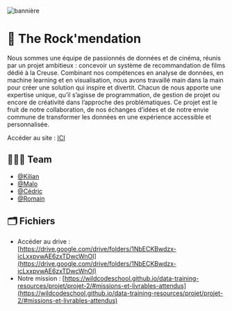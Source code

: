 ![bannière](https://i.ibb.co/0htqWRt/ban-github.jpg)

# 🤘 The Rock'mendation

Nous sommes une équipe de passionnés de données et de cinéma, réunis par un projet ambitieux : concevoir un système de recommandation de films dédié à la Creuse. Combinant nos compétences en analyse de données, en machine learning et en visualisation, nous avons travaillé main dans la main pour créer une solution qui inspire et divertit. Chacun de nous apporte une expertise unique, qu’il s’agisse de programmation, de gestion de projet ou encore de créativité dans l’approche des problématiques. Ce projet est le fruit de notre collaboration, de nos échanges d’idées et de notre envie commune de transformer les données en une expérience accessible et personnalisée.

Accéder au site : [ICI](https://kiliancadiou-the-rock-mendation-streamlitstreamlit-app-ilurtj.streamlit.app/)

## 👨🏻‍💼 Team 

- [@Kilian](https://github.com/KilianCadiou)
- [@Malo](https://github.com/MaloBang)
- [@Cédric](https://github.com/DriixData)
- [@Romain](https://github.com/LegacyLord44)

## 🗂️ Fichiers

- Accéder au drive : [https://drive.google.com/drive/folders/1NbECKBwdzx-icLxxpvwAE6zxTDwcWnOI](https://drive.google.com/drive/folders/1NbECKBwdzx-icLxxpvwAE6zxTDwcWnOI)
- Notre mission : [https://wildcodeschool.github.io/data-training-resources/projet/projet-2/#missions-et-livrables-attendus](https://wildcodeschool.github.io/data-training-resources/projet/projet-2/#missions-et-livrables-attendus)
